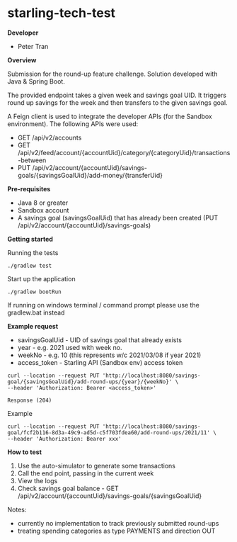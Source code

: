 # starling-tech-test

**Developer** 
* Peter Tran

**Overview**

Submission for the round-up feature challenge. Solution developed with Java & Spring Boot. 

The provided endpoint takes a given week and savings goal UID. It triggers round up savings for the week and then 
transfers to the given savings goal.

A Feign client is used to integrate the developer APIs (for the Sandbox environment). The following APIs were used:
* GET /api/v2/accounts
* GET /api/v2/feed/account/{accountUid}/category/{categoryUid}/transactions-between
* PUT /api/v2/account/{accountUid}/savings-goals/{savingsGoalUid}/add-money/{transferUid}

**Pre-requisites**
* Java 8 or greater
* Sandbox account
* A savings goal (savingsGoalUid) that has already been created (PUT /api/v2/account/{accountUid}/savings-goals)

**Getting started**

Running the tests
```
./gradlew test
```

Start up the application
```
./gradlew bootRun
```
If running on windows terminal / command prompt please use the gradlew.bat instead

**Example request**

* savingsGoalUid - UID of savings goal that already exists
* year - e.g. 2021 used with week no.
* weekNo - e.g. 10 (this represents w/c 2021/03/08 if year 2021)
* access_token - Starling API (Sandbox env) access token 

```
curl --location --request PUT 'http://localhost:8080/savings-goal/{savingsGoalUid}/add-round-ups/{year}/{weekNo}' \ 
--header 'Authorization: Bearer <access_token>'

Response (204)
```

Example
```
curl --location --request PUT 'http://localhost:8080/savings-goal/fcf2b116-8d3a-49c9-ad5d-c5f703fdea60/add-round-ups/2021/11' \ 
--header 'Authorization: Bearer xxx'
```

**How to test**

1. Use the auto-simulator to generate some transactions
2. Call the end point, passing in the current week
3. View the logs
4. Check savings goal balance - GET /api/v2/account/{accountUid}/savings-goals/{savingsGoalUid} 

Notes:
- currently no implementation to track previously submitted round-ups
- treating spending categories as type PAYMENTS and direction OUT
